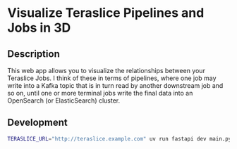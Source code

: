 # Visualize Teraslice Pipelines and Jobs in 3D

## Description

This web app allows you to visualize the relationships between your Teraslice
Jobs.  I think of these in terms of pipelines, where one job may write into a
Kafka topic that is in turn read by another downstream job and so on, until one
or more terminal jobs write the final data into an OpenSearch (or ElasticSearch)
cluster.

## Development

```bash
TERASLICE_URL="http://teraslice.example.com" uv run fastapi dev main.py
```
